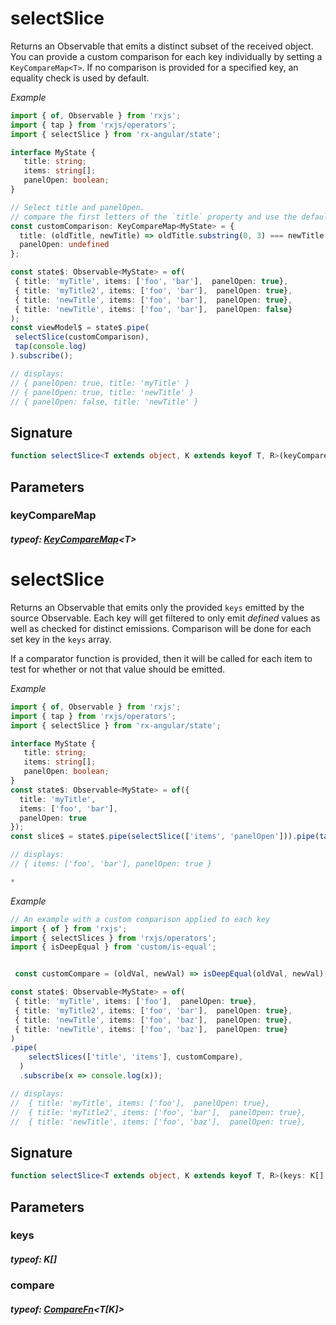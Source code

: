 # selectSlice

Returns an Observable that emits a distinct subset of the received object.
You can provide a custom comparison for each key individually by setting a `KeyCompareMap<T>`.
If no comparison is provided for a specified key, an equality check is used by default.

_Example_

```TypeScript
import { of, Observable } from 'rxjs';
import { tap } from 'rxjs/operators';
import { selectSlice } from 'rx-angular/state';

interface MyState {
   title: string;
   items: string[];
   panelOpen: boolean;
}

// Select title and panelOpen.
// compare the first letters of the `title` property and use the default comparison for `panelOpen`
const customComparison: KeyCompareMap<MyState> = {
  title: (oldTitle, newTitle) => oldTitle.substring(0, 3) === newTitle.substring(0, 3),
  panelOpen: undefined
};

const state$: Observable<MyState> = of(
 { title: 'myTitle', items: ['foo', 'bar'],  panelOpen: true},
 { title: 'myTitle2', items: ['foo', 'bar'],  panelOpen: true},
 { title: 'newTitle', items: ['foo', 'bar'],  panelOpen: true},
 { title: 'newTitle', items: ['foo', 'bar'],  panelOpen: false}
);
const viewModel$ = state$.pipe(
 selectSlice(customComparison),
 tap(console.log)
).subscribe();

// displays:
// { panelOpen: true, title: 'myTitle' }
// { panelOpen: true, title: 'newTitle' }
// { panelOpen: false, title: 'newTitle' }
```

## Signature

```TypeScript
function selectSlice<T extends object, K extends keyof T, R>(keyCompareMap: KeyCompareMap<T>): OperatorFunction<T, R>
```

## Parameters

### keyCompareMap

##### typeof: <a href='/docs/generated/operators/interfaces#keycomparemap'>KeyCompareMap</a>&#60;T&#62;

# selectSlice

Returns an Observable that emits only the provided `keys` emitted by the source Observable. Each key will get
filtered to only emit _defined_ values as well as checked for distinct emissions.
Comparison will be done for each set key in the `keys` array.

If a comparator function is provided, then it will be called for each item to test for whether or not that value
should be emitted.

_Example_

```TypeScript
import { of, Observable } from 'rxjs';
import { tap } from 'rxjs/operators';
import { selectSlice } from 'rx-angular/state';

interface MyState {
   title: string;
   items: string[];
   panelOpen: boolean;
}
const state$: Observable<MyState> = of({
  title: 'myTitle',
  items: ['foo', 'bar'],
  panelOpen: true
});
const slice$ = state$.pipe(selectSlice(['items', 'panelOpen'])).pipe(tap(console.log)).subscribe();

// displays:
// { items: ['foo', 'bar'], panelOpen: true }

*
```

_Example_

```TypeScript
// An example with a custom comparison applied to each key
import { of } from 'rxjs';
import { selectSlices } from 'rxjs/operators';
import { isDeepEqual } from 'custom/is-equal';


 const customCompare = (oldVal, newVal) => isDeepEqual(oldVal, newVal);

const state$: Observable<MyState> = of(
 { title: 'myTitle', items: ['foo'],  panelOpen: true},
 { title: 'myTitle2', items: ['foo', 'bar'],  panelOpen: true},
 { title: 'newTitle', items: ['foo', 'baz'],  panelOpen: true},
 { title: 'newTitle', items: ['foo', 'baz'],  panelOpen: true}
)
.pipe(
    selectSlices(['title', 'items'], customCompare),
  )
  .subscribe(x => console.log(x));

// displays:
//  { title: 'myTitle', items: ['foo'],  panelOpen: true},
//  { title: 'myTitle2', items: ['foo', 'bar'],  panelOpen: true},
//  { title: 'newTitle', items: ['foo', 'baz'],  panelOpen: true},
```

## Signature

```TypeScript
function selectSlice<T extends object, K extends keyof T, R>(keys: K[], compare?: CompareFn<T[K]>): OperatorFunction<T, R>
```

## Parameters

### keys

##### typeof: K[]

### compare

##### typeof: <a href='/docs/generated/operators/interfaces#comparefn'>CompareFn</a>&#60;T[K]&#62;
